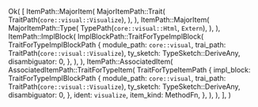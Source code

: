 Ok(
    [
        ItemPath::MajorItem(
            MajorItemPath::Trait(
                TraitPath(`core::visual::Visualize`),
            ),
        ),
        ItemPath::MajorItem(
            MajorItemPath::Type(
                TypePath(`core::visual::Html`, `Extern`),
            ),
        ),
        ItemPath::ImplBlock(
            ImplBlockPath::TraitForTypeImplBlock(
                TraitForTypeImplBlockPath {
                    module_path: `core::visual`,
                    trai_path: TraitPath(`core::visual::Visualize`),
                    ty_sketch: TypeSketch::DeriveAny,
                    disambiguator: 0,
                },
            ),
        ),
        ItemPath::AssociatedItem(
            AssociatedItemPath::TraitForTypeItem(
                TraitForTypeItemPath {
                    impl_block: TraitForTypeImplBlockPath {
                        module_path: `core::visual`,
                        trai_path: TraitPath(`core::visual::Visualize`),
                        ty_sketch: TypeSketch::DeriveAny,
                        disambiguator: 0,
                    },
                    ident: `visualize`,
                    item_kind: MethodFn,
                },
            ),
        ),
    ],
)